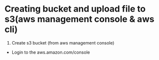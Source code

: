 # Creating bucket and upload file to s3(aws management console & aws cli)

1. Create s3 bucket (from aws management console)

- Login to the aws.amazon.com/console
